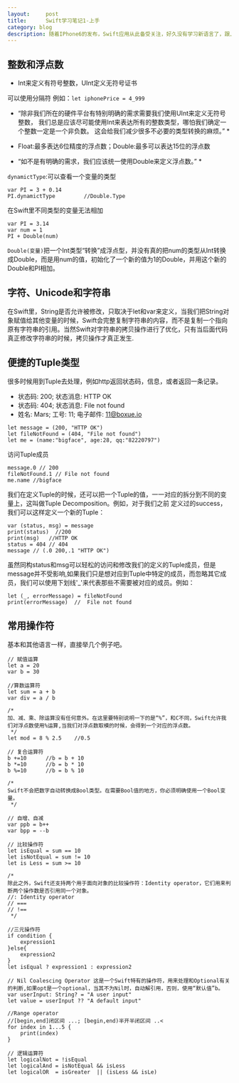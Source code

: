 ```yaml
---
layout:     post
title:      Swift学习笔记1-上手
category: blog
description: 随着IPhone6的发布，Swift应用从此备受关注，好久没有学习新语言了，跟上节奏吧
---
```


## 整数和浮点数

- Int来定义有符号整数，UInt定义无符号证书

可以使用分隔符 例如：`let iphonePrice = 4_999`

* “除非我们所在的硬件平台有特别明确的需求需要我们使用UInt来定义无符号整数， 我们总是应该尽可能使用Int来表达所有的整数类型，哪怕我们确定一个整数一定是一个非负数。 这会给我们减少很多不必要的类型转换的麻烦。” *

- Float:最多表达6位精度的浮点数；Double:最多可以表达15位的浮点数

* “如不是有明确的需求，我们应该统一使用Double来定义浮点数。” *

`dynamictType`:可以查看一个变量的类型

```
var PI = 3 + 0.14
PI.dynamictType         //Double.Type
```

在Swift里不同类型的变量无法相加

```
var PI = 3.14
var num = 1
PI + Double(num)
```

`Double(变量)`把一个Int类型“转换”成浮点型，并没有真的把num的类型从Int转换成Double，而是用num的值，初始化了一个新的值为1的Double，并用这个新的Double和PI相加。

## 字符、Unicode和字符串

在Swift里，String是否允许被修改，只取决于let和var来定义，当我们把String对象赋值给其他变量的时候，Swift会完整复制字符串的内容，而不是复制一个指向原有字符串的引用。当然Swift对字符串的拷贝操作进行了优化，只有当后面代码真正修改字符串的时候，拷贝操作才真正发生.

## 便捷的Tuple类型

很多时候用到Tuple去处理，例如http返回状态码，信息，或者返回一条记录。

- 状态码: 200; 状态消息: HTTP OK
- 状态码: 404; 状态消息: File not found
- 姓名: Mars; 工号: 11; 电子邮件: 11@boxue.io

```
let message = (200, "HTTP OK")
let fileNotFound = (404, "File not found")
let me = (name:"bigface", age:28, qq:"82220797")
```

访问Tuple成员

```
message.0 // 200
fileNotFound.1 // File not found
me.name //bigface
```

我们在定义Tuple的时候，还可以把一个Tuple的值，一一对应的拆分到不同的变量上，这叫做Tuple Decomposition。例如，对于我们之前 定义过的success，我们可以这样定义一个新的Tuple：

```
var (status, msg) = message
print(status)  //200
print(msg)   //HTTP OK
status = 404 // 404
message // (.0 200,.1 "HTTP OK")
```

虽然同构status和msg可以轻松的访问和修改我们的定义的Tuple成员，但是message并不受影响,如果我们只是想对应到Tuple中特定的成员，而忽略其它成员，我们可以使用下划线'_'来代表那些不需要被对应的成员。例如：

```
let (_, errorMessage) = fileNotFound
print(errorMessage)  //  File not found
```

## 常用操作符

基本和其他语言一样，直接举几个例子吧。

```
// 赋值运算
let a = 20
var b = 30

//算数运算符
let sum = a + b
var div = a / b

/*
加、减、乘、除运算没有任何意外。在这里要特别说明一下的是“%”，和C不同，Swift允许我们对浮点数使用%运算,当我们对浮点数取模的时候，会得到一个对应的浮点数。
 */
let mod = 8 % 2.5    //0.5

// 复合运算符
b +=10      //b = b + 10
b *=10      //b = b * 10
b %=10      //b = b % 10

/*
Swift不会把数字自动转换成Bool类型。在需要Bool值的地方，你必须明确使用一个Bool变量。
 */

// 自增、自减
var ppb = b++
var bpp = --b

// 比较操作符
let isEqual = sum == 10
let isNotEqual = sum != 10
let is Less = sum >= 10

/*
除此之外，Swift还支持两个用于面向对象的比较操作符：Identity operator，它们用来判断两个操作数是否引用同一个对象。
//: Identity operator
// ===
// !==
 */

//三元操作符
if condition {
    expression1
}else{
    expression2
}
let isEqual ? expression1 : expression2

// Nil Coalescing Operator 这是一个Swift特有的操作符，用来处理和Optional有关的判断,如果opt是一个optional，当其不为Nil时，自动解引用，否则，使用“默认值”b。
var userInput: String? = "A user input"
let value = userInput ?? "A default input"

//Range operator
//[begin,end]闭区间 ...; [begin,end)半开半闭区间 ..<
for index in 1...5 {
    print(index)
}

// 逻辑运算符
let logicalNot = !isEqual
let logicalAnd = isNotEqual && isLess
let logicalOR  = isGreater  || (isLess && isLe)
```


